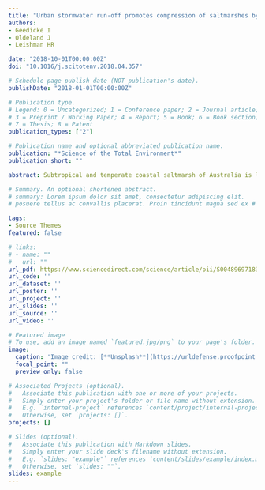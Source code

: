 ```yaml
---
title: "Urban stormwater run-off promotes compression of saltmarshes by freshwater plants and mangrove forests"
authors:
- Geedicke I
- Oldeland J
- Leishman HR

date: "2018-10-01T00:00:00Z"
doi: "10.1016/j.scitotenv.2018.04.357"

# Schedule page publish date (NOT publication's date).
publishDate: "2018-01-01T00:00:00Z"

# Publication type.
# Legend: 0 = Uncategorized; 1 = Conference paper; 2 = Journal article;
# 3 = Preprint / Working Paper; 4 = Report; 5 = Book; 6 = Book section;
# 7 = Thesis; 8 = Patent
publication_types: ["2"]

# Publication name and optional abbreviated publication name.
publication: "*Science of the Total Environment*"
publication_short: ""

abstract: Subtropical and temperate coastal saltmarsh of Australia is listed as an endangered ecological community under the Commonwealth Environment Protection and Biodiversity Conservation Act (EPBC Act). Saltmarshes are under threat from sea level rise, landward migration of mangroves, and in urban regions from habitat loss, input of litter, nutrients, and other contaminants. In urbanised catchments, saltmarsh areas receive nutrient-enriched and pollutant-contaminated run-off, such as heavy metals, through the stormwater system. This study aimed to investigate the impact of urban stormwater on saltmarsh and mangrove species composition and distribution. To test the effect of stormwater run-off in urbanised catchments on saltmarsh communities, we analysed the soil for pollutant elements, salinity and nutrient concentration and recorded vegetation composition at eight sites in the Sydney region, Australia. We found that elevated total nitrogen (>0.4 wt%) and reduced salinity of the soil downslope of stormwater outlets facilitates establishment of exotic plants and might promote migration of mangroves into saltmarshes, resulting in a squeezing effect on the distribution of saltmarsh vegetation. Saltmarsh cover was significantly lower below stormwater outlets and exotic plant cover increased significantly with sediment calcium concentrations above 8840 mg/kg, which are associated with stormwater run-off. However, this effect was found to be strongest in highly industrialised areas compared to residential areas. Understanding the impact of pollutants on coastal wetlands will improve management strategies for the conservation of this important endangered ecological community.

# Summary. An optional shortened abstract.
# summary: Lorem ipsum dolor sit amet, consectetur adipiscing elit. 
# posuere tellus ac convallis placerat. Proin tincidunt magna sed ex # sollicitudin condimentum.

tags:
- Source Themes
featured: false

# links:
# - name: ""
#   url: ""
url_pdf: https://www.sciencedirect.com/science/article/pii/S0048969718315419
url_code: ''
url_dataset: ''
url_poster: ''
url_project: ''
url_slides: ''
url_source: ''
url_video: ''

# Featured image
# To use, add an image named `featured.jpg/png` to your page's folder.
image:
  caption: 'Image credit: [**Unsplash**](https://urldefense.proofpoint.com/v2/url?u=https-3A__unsplash.com_photos_jdD8gXaTZsc&d=DwIGaQ&c=sJ6xIWYx-zLMB3EPkvcnVg&r=dRLtvCZwmNiwVZOA4mNZ8FIMqRkxhY9xGqBx7AspKe0&m=KxWfO42MZTpAFbz_uOhFPXJBnlHbFSTpv9_qbHNL4e8&s=Ux-zXv-IV4R2Bf0zPVzjL8YmU8FLAPd_WPSKWp_U2SE&e= )'
  focal_point: ""
  preview_only: false

# Associated Projects (optional).
#   Associate this publication with one or more of your projects.
#   Simply enter your project's folder or file name without extension.
#   E.g. `internal-project` references `content/project/internal-project/index.md`.
#   Otherwise, set `projects: []`.
projects: []

# Slides (optional).
#   Associate this publication with Markdown slides.
#   Simply enter your slide deck's filename without extension.
#   E.g. `slides: "example"` references `content/slides/example/index.md`.
#   Otherwise, set `slides: ""`.
slides: example
---
```


